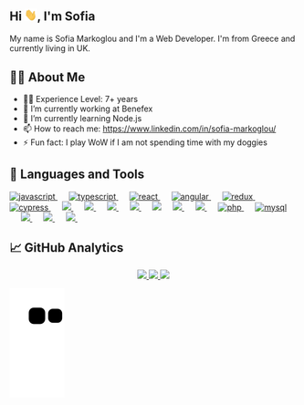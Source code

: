 ## Hi <img src="https://raw.githubusercontent.com/sophia-ma/sophia-ma/main/hi.gif" width="22px">, I'm Sofia
My name is Sofia Markoglou and I'm a Web Developer. I'm from Greece and currently living in UK.


## 🙋‍♀️ About Me
- 👨‍🎓 Experience Level: 7+ years
- 🔭 I’m currently working at Benefex
- 🌱 I’m currently learning Node.js
- 📫 How to reach me: https://www.linkedin.com/in/sofia-markoglou/
- ⚡ Fun fact: I play WoW if I am not spending time with my doggies


## 🚀 Languages and Tools

<p align="left"> 
    <a href="https://developer.mozilla.org/en-US/docs/Web/JavaScript" target="_blank"> <img src="https://cdn.jsdelivr.net/gh/devicons/devicon/icons/javascript/javascript-original.svg" alt="javascript" width="40" /> </a>&nbsp;&nbsp;&nbsp;&nbsp;
    <a href="https://www.typescriptlang.org/" target="_blank"> <img src="https://cdn.jsdelivr.net/gh/devicons/devicon/icons/typescript/typescript-original.svg" alt="typescript" width="40" height="40"/> </a>&nbsp;&nbsp;&nbsp;&nbsp;
    <a href="https://reactjs.org/" target="_blank"> <img src="https://cdn.jsdelivr.net/gh/devicons/devicon/icons/react/react-original.svg" alt="react" width="40" /> </a>&nbsp;&nbsp;&nbsp;&nbsp;
    <a href="https://angular.io" target="_blank"> <img src="https://cdn.jsdelivr.net/gh/devicons/devicon/icons/angularjs/angularjs-original.svg" alt="angular" width="40"/> </a>&nbsp;&nbsp;&nbsp;&nbsp;
    <a href="https://redux.js.org/" target="_blank"> <img src="https://cdn.jsdelivr.net/gh/devicons/devicon/icons/redux/redux-original.svg" alt="redux" width="40" height="40"/> </a>&nbsp;&nbsp;&nbsp;&nbsp;
    <a href="https://www.cypress.io" target="_blank"> <img src="https://raw.githubusercontent.com/simple-icons/simple-icons/6e46ec1fc23b60c8fd0d2f2ff46db82e16dbd75f/icons/cypress.svg" alt="cypress" width="40" height="40"/> </a>&nbsp;&nbsp;&nbsp;&nbsp;
    <a href="https://www.w3.org/html/" target="_blank"> <img src="https://cdn.jsdelivr.net/gh/devicons/devicon/icons/html5/html5-original.svg" width="40px"/> </a>&nbsp;&nbsp;&nbsp;&nbsp;
    <a href="https://sass-lang.com/" target="_blank"> <img src="https://cdn.jsdelivr.net/gh/devicons/devicon/icons/sass/sass-original.svg" width="40px"/> </a>&nbsp;&nbsp;&nbsp;&nbsp;
    <a href="https://vuejs.org/" target="_blank"> <img src="https://cdn.jsdelivr.net/gh/devicons/devicon/icons/vuejs/vuejs-original.svg" width="40px"/> </a>&nbsp;&nbsp;&nbsp;&nbsp;
    <a href="https://www.gatsbyjs.com/" target="_blank"> <img src="https://cdn.jsdelivr.net/gh/devicons/devicon/icons/gatsby/gatsby-plain.svg" width="40px"/> </a>&nbsp;&nbsp;&nbsp;&nbsp;
    <a href="https://circleci.com/" target="_blank"> <img src="https://cdn.jsdelivr.net/gh/devicons/devicon/icons/circleci/circleci-plain.svg" width="40px"/></a>&nbsp;&nbsp;&nbsp;&nbsp;
    <a href="https://nodejs.org/en/" target="_blank"> <img src="https://cdn.jsdelivr.net/gh/devicons/devicon/icons/nodejs/nodejs-original.svg" width="40px"/> </a>&nbsp;&nbsp;&nbsp;&nbsp;
    <a href="https://expressjs.com/" target="_blank"> <img src="https://cdn.jsdelivr.net/gh/devicons/devicon/icons/express/express-original.svg" width="40px"/> </a>&nbsp;&nbsp;&nbsp;&nbsp;
    <a href="https://www.php.net/" target="_blank"> <img src="https://cdn.jsdelivr.net/gh/devicons/devicon/icons/php/php-plain.svg" alt="php" width="40" height="40"/> </a>&nbsp;&nbsp;&nbsp;&nbsp;
    <a href="https://www.mysql.com/" target="_blank"> <img src="https://cdn.jsdelivr.net/gh/devicons/devicon/icons/mysql/mysql-original.svg" alt="mysql" width="40"/> </a>&nbsp;&nbsp;&nbsp;&nbsp;
    <a href="https://en.wikipedia.org/wiki/Microsoft_SQL_Server" target="_blank"> <img src="https://cdn.jsdelivr.net/gh/devicons/devicon/icons/microsoftsqlserver/microsoftsqlserver-plain.svg" width="40"/> </a>&nbsp;&nbsp;&nbsp;&nbsp;
    <a href="https://git-scm.com/" target="_blank"> <img src="https://cdn.jsdelivr.net/gh/devicons/devicon/icons/git/git-original.svg" width="40px"> </a>&nbsp;&nbsp;&nbsp;&nbsp;
    <a href="https://github.com/" target="_blank">  <img src="https://cdn.jsdelivr.net/gh/devicons/devicon/icons/github/github-original-wordmark.svg" width="40px"> </a>&nbsp;&nbsp;&nbsp;&nbsp;
</p>



## 📈 GitHub Analytics
<p align="center">
  <a href="https://github.com/sophia-ma">
    <img height="180em" src="https://github-readme-stats.vercel.app/api/top-langs/?username=sophia-ma&layout=compact&theme=dracula" />
    <img height="180em" src="https://github-readme-stats.vercel.app/api?username=sophia-ma&show_icons=true&theme=dracula&include_all_commits=true&count_private=true" />
    <img height="180em" src="http://github-readme-streak-stats.herokuapp.com?user=sophia-ma&theme=darcula&date_format=j%20M%5B%20Y%5D" />
  </a>
</p>


![snake svg](https://github.com/sophia-ma/sophia-ma/blob/output/github-contribution-grid-snake.svg)

